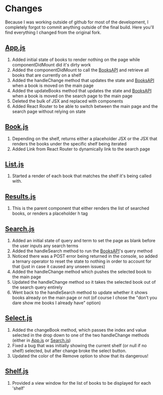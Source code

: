 # Changes

Because I was working outside of github for most of the development, I completely forgot to commit anything outside of the final build. Here you'll find everything I changed from the original fork.

## [App.js](App.js)

1. Added initial state of books to render nothing on the page while componentDidMount did it's dirty work
2. Added the componentDidMount to call the [BooksAPI](BooksAPI.js) and retrieve all books that are currently on a shelf
3. Added the handleChange method that updates the state and [BooksAPI](BooksAPI.js) when a book is moved on the main page
4. Added the updateBooks method that updates the state and [BooksAPI](BooksAPI.js) when a book is moved on the search page to the main page
5. Deleted the bulk of JSX and replaced with components
6. Added React Router to be able to switch between the main page and the search page without relying on state

## [Book.js](Book.js)

1. Depending on the shelf, returns either a placeholder JSX or the JSX that renders the books under the specific shelf being iterated
2. Added Link from React Router to dynamically link to the search page

## [List.js](List.js)

1. Started a render of each book that matches the shelf it's being called with.

## [Results.js](Results.js)

1. This is the parent component that either renders the list of searched books, or renders a placeholder h tag

## [Search.js](Search.js)

1. Added an initial state of query and term to set the page as blank before the user inputs any search terms
2. Added the handleSearch method to run the [BooksAPI](BooksAPI.js)'s query method
3. Noticed there was a POST error being returned in the console, so added a ternary operator to reset the state to nothing in order to account for that (just in case it caused any unseen issues)
4. Added the handleChange method which pushes the selected book to the main page
5. Updated the handleChange method so it takes the selected book out of the search query entirely
6. Went back to the handleSearch method to update whether it shows books already on the main page or not (of course I chose the "don't you dare show me books I already have" option)

## [Select.js](Select.js)

1. Added the changeBook method, which passes the index and value selected in the drop down to one of the two handleChange methods (either in [App.js](App.js) or [Search.js](Search.js))
2. Fixed a bug that was initially showing the current shelf (or null if no shelf) selected, but after change broke the select button.
3. Updated the color of the Remove option to show that its dangerous!

## [Shelf.js](Shelf.js)

1. Provided a view window for the list of books to be displayed for each 'shelf'
